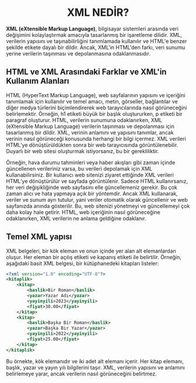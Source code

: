 <h1 align="center">XML NEDİR?</h1>

**XML (eXtensible Markup Language)**, bilgisayar sistemleri arasında veri değişimini kolaylaştırmak amacıyla tasarlanmış bir işaretleme dilidir. XML, verilerin yapısını ve taşınabilirliğini tanımlamada kullanılır ve HTML'e benzer şekilde etikete dayalı bir dildir. Ancak, XML'in HTML'den farkı, veri sunumu yerine verilerin taşınması ve depolanmasına odaklanmasıdır.

## HTML ve XML Arasındaki Farklar ve XML'in Kullanım Alanları 
HTML (HyperText Markup Language), web sayfalarının yapısını ve içeriğini tanımlamak için kullanılır ve temel amacı, metin, görseller, bağlantılar ve diğer medya türlerini biçimlendirerek web tarayıcılarında nasıl görüneceğini belirlemektir. Örneğin, h1 etiketi büyük bir başlık oluştururken, p etiketi bir paragraf oluşturur. HTML, verilerin sunumuna odaklanırken, XML (eXtensible Markup Language) verilerin taşınması ve depolanması için tasarlanmış bir dildir. XML, verinin anlamını ve yapısını tanımlar, ancak verinin nasıl görüneceği konusunda herhangi bir bilgi içermez. XML verileri HTML’ye dönüştürüldükten sonra bir web tarayıcısında görüntülenebilir. Duyarlı bir web sitesi oluşturmak istiyorsanız, bu bir gerekliliktir.

Örneğin, hava durumu tahminleri veya haber akışları gibi zaman içinde güncellenen verileriniz varsa, bu verileri depolamak için XML kullanabilirsiniz. Bir kullanıcı web sitenizi ziyaret ettiğinde XML verileri HTML’ye dönüştürülür ve sayfada görüntülenir. Sadece HTML kullanırsanız, her veri değişikliğinde web sayfasını elle güncellemeniz gerekir. Bu çok zaman alıcı ve hata yapmaya açık bir yöntemdir. Ancak XML kullanarak, veriler ve sunum ayrı tutulur, yani veriler otomatik olarak güncellenir ve web sayfanızda anında gösterilir. Bu, web sitenizi yönetmeyi ve güncellemeyi çok daha kolay hale getirir. HTML, web içeriğinin nasıl görüneceğine odaklanırken, XML verilerin ne anlama geldiğine odaklanır.

## Temel XML yapısı

 XML belgeleri, bir kök eleman ve onun içinde yer alan alt elemanlardan oluşur. Her eleman bir açılış etiketi <etiket> ve kapanış etiketi </etiket> ile belirtilir. Örneğin, aşağıdaki basit XML belgesi, bir kütüphanedeki kitapları listeler:

```xml 
<?xml version="1.0" encoding="UTF-8"?>
<kitaplik>
    <kitap>
        <baslik>Bir Roman</baslik>
        <yazar>Yazar Adı</yazar>
        <yayinyili>2023</yayinyili>
        <fiyat>30.00</fiyat>
    </kitap>
    <kitap>
        <baslik>Başka Bir Roman</baslik>
        <yazar>Başka Bir Yazar</yazar>
        <yayinyili>2022</yayinyili>
        <fiyat>25.00</fiyat>
    </kitap>
</kitaplik>

```

Bu örnekte, <kitaplik> kök elemanıdır ve iki adet <kitap> alt elemanı içerir. Her kitap elemanı, başlık, yazar ve yayın yılı bilgilerini taşır. XML, verilerin yapısını ve anlamını belirlemeye yarar, ancak verilerin nasıl görüneceğini belirtmez.







